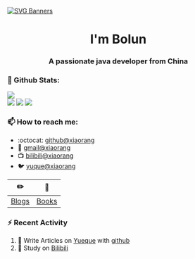 [![SVG Banners](https://svg-banners.vercel.app/api?type=origin&text1=Welcom💖&width=1000&height=400)](https://github.com/Akshay090/svg-banners)

<h1 align="center">I'm Bolun</h1>
<h3 align="center">A passionate java developer from China</h3>

### 🌈 Github Stats:
<a href="https://count.getloli.com"><img align="center" src="https://count.getloli.com/get/@Bolun001?theme=rule34"></a><br>
<img src = "https://github-readme-stats.vercel.app/api?username=Bolun001&bg_color=30,e96443,904e95&title_color=fff&text_color=fff">
<img src = "http://github-readme-streak-stats.herokuapp.com?user=Bolun001&theme=dracula">
<img src = "https://github-profile-summary-cards.vercel.app/api/cards/profile-details?username=Bolun001&theme=monokai">

### 📫 How to reach me:
- :octocat: [github@xiaorang](https://github.com/Bolun001)
- :email: [gmail@xiaorang](mailto:15019474951@gmail.com)
- :tv: [bilibili@xiaorang](https://space.bilibili.com/307881917)
- :bird: [yuque@xiaorang](https://www.yuque.com/Bolun001)


| :pencil2: | :book:  |
| --- | --- |
| [Blogs](https://Bolun001.github.io/) | [Books](https://www.yuque.com/Bolun001/java) |

### ⚡ Recent Activity
<!--START_SECTION:activity-->
1. 🍭 Write Articles on [Yueque](https://www.yuque.com/Bolun001/java) with [github](https://github.com/Bolun001/)
2. 🍹 Study on [Bilibili](https://www.bilibili.com/)
<!--END_SECTION:activity-->

<!--
**Bolun001/Bolun001** is a ✨ _special_ ✨ repository because its `README.md` (this file) appears on your GitHub profile.

Here are some ideas to get you started:

- 🔭 I’m currently working on ...
- 🌱 I’m currently learning ...
- 👯 I’m looking to collaborate on ...
- 🤔 I’m looking for help with ...
- 💬 Ask me about ...
- 📫 How to reach me: ...
- 😄 Pronouns: ...
- ⚡ Fun fact: ...
-->
